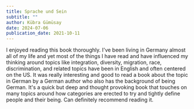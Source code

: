 ```yaml
---
title: Sprache und Sein
subtitle: ""
author: Kübra Gümüsay
date: 2024-07-06
publication_date: 2021-10-11
---
```


I enjoyed reading this book thoroughly. I've been living in Germany almost all
of my life and yet most of the things I have read and have influenced my
thinking around topics like integration, diversity, migration, race,
discrimination, and related topics have been in English and often centered on
the US. It was really interesting and good to read a book about the topic in
German by a German author who also has the background of being German. It's a
quick but deep and thought provoking book that touches on many topics around
how categories are erected to try and tightly define people and their being.
Can definitely recommend reading it.

